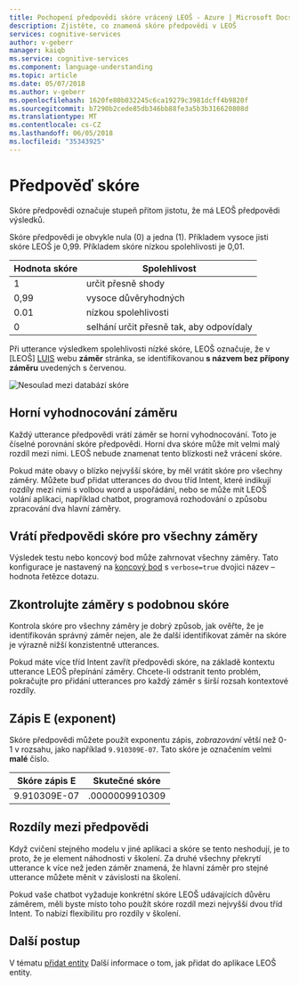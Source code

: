 ```yaml
---
title: Pochopení předpovědi skóre vrácený LEOŠ - Azure | Microsoft Docs
description: Zjistěte, co znamená skóre předpovědi v LEOŠ
services: cognitive-services
author: v-geberr
manager: kaiqb
ms.service: cognitive-services
ms.component: language-understanding
ms.topic: article
ms.date: 05/07/2018
ms.author: v-geberr
ms.openlocfilehash: 1620fe80b032245c6ca19279c3981dcff4b9820f
ms.sourcegitcommit: b7290b2cede85db346bb88fe3a5b3b316620808d
ms.translationtype: MT
ms.contentlocale: cs-CZ
ms.lasthandoff: 06/05/2018
ms.locfileid: "35343925"
---
```

# <a name="prediction-score"></a>Předpověď skóre
Skóre předpovědi označuje stupeň přitom jistotu, že má LEOŠ předpovědi výsledků. 

Skóre předpovědi je obvykle nula (0) a jedna (1). Příkladem vysoce jisti skóre LEOŠ je 0,99. Příkladem skóre nízkou spolehlivosti je 0,01. 

|Hodnota skóre|Spolehlivost|
|--|--|
|1|určit přesně shody|
|0,99|vysoce důvěryhodných|
|0.01|nízkou spolehlivosti|
|0|selhání určit přesně tak, aby odpovídaly|

Při utterance výsledkem spolehlivosti nízké skóre, LEOŠ označuje, že v [LEOŠ] [ LUIS] webu **záměr** stránka, se identifikovanou **s názvem bez přípony záměru**  uvedených s červenou. 

![Nesoulad mezi databází skóre](./media/luis-concept-score/score-discrepancy.png)

## <a name="top-scoring-intent"></a>Horní vyhodnocování záměru
Každý utterance předpovědi vrátí záměr se horní vyhodnocování. Toto je číselné porovnání skóre předpovědi. Horní dva skóre může mít velmi malý rozdíl mezi nimi. LEOŠ nebude znamenat tento blízkosti než vrácení skóre.  

Pokud máte obavy o blízko nejvyšší skóre, by měl vrátit skóre pro všechny záměry. Můžete buď přidat utterances do dvou tříd Intent, které indikují rozdíly mezi nimi s volbou word a uspořádání, nebo se může mít LEOŠ volání aplikaci, například chatbot, programová rozhodování o způsobu zpracování dva hlavní záměry. 

## <a name="return-prediction-score-for-all-intents"></a>Vrátí předpovědi skóre pro všechny záměry
Výsledek testu nebo koncový bod může zahrnovat všechny záměry. Tato konfigurace je nastavený na [koncový bod](https://aka.ms/v1-endpoint-api-docs) s `verbose=true` dvojici název – hodnota řetězce dotazu. 

## <a name="review-intents-with-similar-scores"></a>Zkontrolujte záměry s podobnou skóre
Kontrola skóre pro všechny záměry je dobrý způsob, jak ověřte, že je identifikován správný záměr nejen, ale že další identifikovat záměr na skóre je výrazně nižší konzistentně utterances. 

Pokud máte více tříd Intent zavřít předpovědi skóre, na základě kontextu utterance LEOŠ přepínání záměry. Chcete-li odstranit tento problém, pokračujte pro přidání utterances pro každý záměr s širší rozsah kontextové rozdíly.   

## <a name="e-exponent-notation"></a>Zápis E (exponent)

Skóre předpovědi můžete použít exponentu zápis, *zobrazování* větší než 0-1 v rozsahu, jako například `9.910309E-07`. Tato skóre je označením velmi **malé** číslo.

|Skóre zápis E |Skutečné skóre|
|--|--|
|9.910309E-07|.0000009910309|

## <a name="differences-with-predictions"></a>Rozdíly mezi předpovědi
Když cvičení stejného modelu v jiné aplikaci a skóre se tento neshodují, je to proto, že je element náhodnosti v školení. Za druhé všechny překrytí utterance k více než jeden záměr znamená, že hlavní záměr pro stejné utterance můžete měnit v závislosti na školení.

Pokud vaše chatbot vyžaduje konkrétní skóre LEOŠ udávajících důvěru záměrem, měli byste místo toho použít skóre rozdíl mezi nejvyšší dvou tříd Intent. To nabízí flexibilitu pro rozdíly v školení. 

## <a name="next-steps"></a>Další postup

V tématu [přidat entity](luis-how-to-add-entities.md) Další informace o tom, jak přidat do aplikace LEOŠ entity.

[LUIS]:luis-reference-regions.md